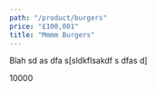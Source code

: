 ```yaml
---
path: "/product/burgers"
price: "£100,001"
title: "Mmmm Burgers"
---
```


Blah sd as dfa s[sldkflsakdf s dfas d]

10000